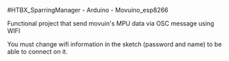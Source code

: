 #HTBX_SparringManager - Arduino - Movuino_esp8266

Functional project that send movuin's MPU data via OSC message using WIFI

You must change wifi information in the sketch (password and name) to be able to connect on it.

